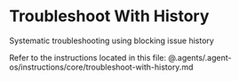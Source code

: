 # Troubleshoot With History

Systematic troubleshooting using blocking issue history

Refer to the instructions located in this file:
@.agents/.agent-os/instructions/core/troubleshoot-with-history.md